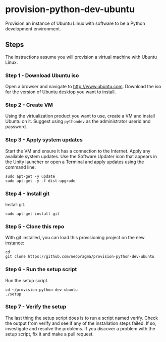 # provision-python-dev-ubuntu

Provision an instance of Ubuntu Linux with software to be a Python development environment.

## Steps

The instructions assume you will provision a virtual machine with Ubuntu Linux. 

### Step 1 - Download Ubuntu iso

Open a browser and navigate to http://www.ubuntu.com. Download the iso for the version of Ubuntu desktop you want to install.

### Step 2 - Create VM

Using the virtualization product you want to use, create a VM and install Ubuntu on it. Suggest using ```pythondev``` as the administrator userid and password.

### Step 3 - Apply system updates

Start the VM and ensure it has a connection to the Internet. Apply any available system updates. Use the Software Updater icon that appears in the Unity launcher or open a Terminal and apply updates using the command line:

```shell
sudo apt-get -y update
sudo apt-get -y -f dist-upgrade
```

### Step 4 - Install git

 Install git.

```shell
sudo apt-get install git
```

### Step 5 - Clone this repo

With git installed, you can load this provisioning project on the new instance:

```shell
cd
git clone https://github.com/neopragma/provision-python-dev-ubuntu
```

### Step 6 - Run the setup script

Run the setup script.

```shell
cd ~/provision-python-dev-ubuntu
./setup
```

### Step 7 - Verify the setup

The last thing the setup script does is to run a script named verify. Check the output from verify and see if any of the installation steps failed. If so, investigate and resolve the problems. If you discover a problem with the setup script, fix it and make a pull request.
